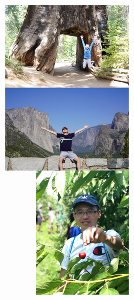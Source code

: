 <img align="right" src="/assets/img/yosemite_tree.JPG" alt="" width="400">

<img align="right" src="/assets/img/yosemite_mountain.JPG" alt="" width="400">

<img align="right" src="/assets/img/cherry.JPG" alt="" width="300">

<img align="right" src="/assets/img/My Post.png" alt="" width="700">
